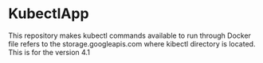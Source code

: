 # KubectlApp
This repository makes kubectl commands available to run through
Docker file refers to the storage.googleapis.com where kibectl directory is located. This is for the version 4.1
